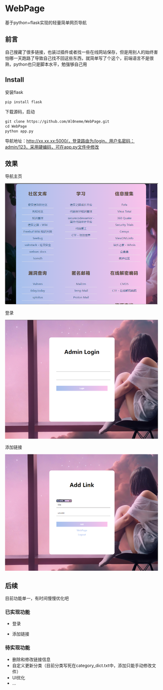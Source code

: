 # WebPage

基于python+flask实现的轻量简单网页导航

## 前言

自己搜藏了很多链接，也装过插件或者找一些在线网站保存，但是用别人的始终害怕哪一天跑路了导致自己找不回这些东西，就简单写了个这个，前端语言不是很熟，python也只是脚本水平，勉强够自己用

## Install

安装flask

```
pip install flask
```

下载源码，启动

```
git clone https://github.com/Al0neme/WebPage.git
cd WebPage
python app.py
```

导航地址：http://xx.xx.xx:5000/，登录路由为/login，用户名密码：admin/123，采用硬编码，可在app.py文件中修改

## 效果

导航主页

![webpage-index](https://raw.githubusercontent.com/Al0neme/StaticFiles/main/webpage-demo-1.png)

登录

![webpage-login](https://raw.githubusercontent.com/Al0neme/StaticFiles/main/webpage-demo-2.png)

添加链接

![webpage-add-link](https://raw.githubusercontent.com/Al0neme/StaticFiles/main/webpage-demo-3.png)

## 后续

目前功能单一，有时间慢慢优化吧

### 已实现功能

- 登录

- 添加链接

### 待实现功能

- 删除和修改链接信息
- 自定义更新分类（目前分类写死在category_dict.txt中，添加只能手动修改文件）
- UI优化
- ...
